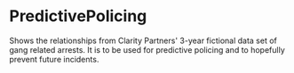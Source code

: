 # PredictivePolicing
Shows the relationships from Clarity Partners' 3-year fictional data set of gang related arrests. It is to be used for predictive policing and to hopefully prevent future incidents.
